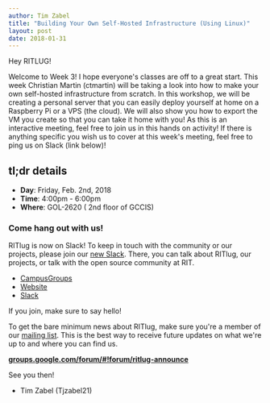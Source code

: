 ```yaml
---
author: Tim Zabel
title: "Building Your Own Self-Hosted Infrastructure (Using Linux)"
layout: post
date: 2018-01-31
---
```


Hey RITLUG! 

Welcome to Week 3! I hope everyone's classes are off to a great start. This week Christian Martin (ctmartin) will be taking a look into how to make your own self-hosted infrastructure from scratch. In this workshop, we will be creating a personal server that you can easily deploy yourself at home on a Raspberry Pi or a VPS (the cloud). We will also show you how to export the VM you create so that you can take it home with you! As this is an interactive meeting, feel free to join us in this hands on activity! If there is anything specific you wish us to cover at this week's meeting, feel free to ping us on Slack (link below)!

## tl;dr details

* **Day**: Friday, Feb. 2nd, 2018
* **Time**: 4:00pm - 6:00pm
* **Where**: GOL-2620 ( 2nd floor of GCCIS)

### Come hang out with us!

RITlug is now on Slack! To keep in touch with the community or our projects,
please join our [new Slack](https://rit-lug.slack.com/signup). There, you can
talk about RITlug, our projects, or talk with the open source community at RIT.

* [CampusGroups](https://campusgroups.rit.edu/student_community?club_id=16071 "
RITlug on CampusGroups")
* [Website](http://ritlug.com "RIT Linux Users Group website")
* [Slack](https://rit-lug.slack.com/signup "Join the RITlug Slack")

If you join, make sure to say hello!

To get the bare minimum news about RITlug, make sure you're a member of our
[mailing list](https://groups.google.com/forum/#!forum/ritlug-announce "RITlug 
mailing list - Google Groups"). This is the best way to receive future updates
on what we're up to and where you can find us.

**[groups.google.com/forum/#!forum/ritlug-announce](https://groups.google.com/forum/#!forum/ritlug-announce "RITlug mailing list - Google Groups")**

See you then!

- Tim Zabel (Tjzabel21)

